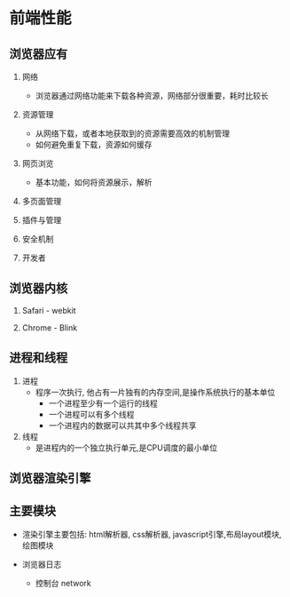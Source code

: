 # 前端性能

## 浏览器应有

1. 网络
    
    * 浏览器通过网络功能来下载各种资源，网络部分很重要，耗时比较长
    
2. 资源管理
    
    * 从网络下载，或者本地获取到的资源需要高效的机制管理
    * 如何避免重复下载，资源如何缓存

3. 网页浏览
    
    * 基本功能，如何将资源展示，解析

4. 多页面管理

5. 插件与管理

6. 安全机制

7. 开发者


## 浏览器内核

1. Safari - webkit

2. Chrome - Blink

## 进程和线程

1. 进程
    * 程序一次执行, 他占有一片独有的内存空间,是操作系统执行的基本单位
        * 一个进程至少有一个运行的线程
        * 一个进程可以有多个线程
        * 一个进程内的数据可以共其中多个线程共享
2. 线程
    * 是进程内的一个独立执行单元,是CPU调度的最小单位

## 浏览器渲染引擎

## 主要模块

* 渲染引擎主要包括: html解析器, css解析器, javascript引擎,布局layout模块, 绘图模块

* 浏览器日志
    
    * 控制台 network



















